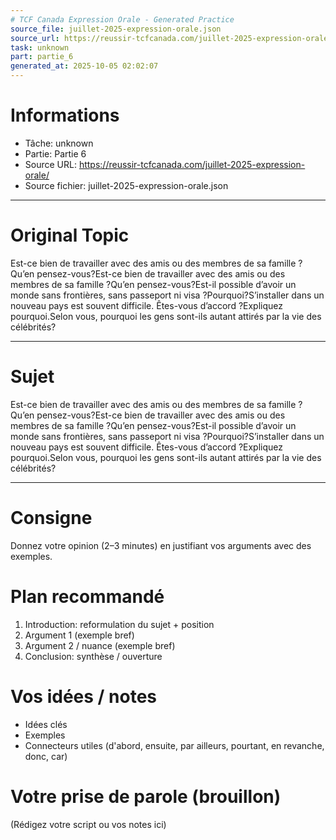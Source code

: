 ```yaml
---
# TCF Canada Expression Orale - Generated Practice
source_file: juillet-2025-expression-orale.json
source_url: https://reussir-tcfcanada.com/juillet-2025-expression-orale/
task: unknown
part: partie_6
generated_at: 2025-10-05 02:02:07
---
```


# Informations
- Tâche: unknown
- Partie: Partie 6
- Source URL: https://reussir-tcfcanada.com/juillet-2025-expression-orale/
- Source fichier: juillet-2025-expression-orale.json

---

# Original Topic
Est-ce bien de travailler avec des amis ou des membres de sa famille ?Qu’en pensez-vous?Est-ce bien de travailler avec des amis ou des membres de sa famille ?Qu’en pensez-vous?Est-il possible d’avoir un monde sans frontières, sans passeport ni visa ?Pourquoi?S’installer dans un nouveau pays est souvent difficile. Êtes-vous d’accord ?Expliquez pourquoi.Selon vous, pourquoi les gens sont-ils autant attirés par la vie des célébrités?

---

# Sujet
Est-ce bien de travailler avec des amis ou des membres de sa famille ?Qu’en pensez-vous?Est-ce bien de travailler avec des amis ou des membres de sa famille ?Qu’en pensez-vous?Est-il possible d’avoir un monde sans frontières, sans passeport ni visa ?Pourquoi?S’installer dans un nouveau pays est souvent difficile. Êtes-vous d’accord ?Expliquez pourquoi.Selon vous, pourquoi les gens sont-ils autant attirés par la vie des célébrités?

---
# Consigne
Donnez votre opinion (2–3 minutes) en justifiant vos arguments avec des exemples.

# Plan recommandé
1. Introduction: reformulation du sujet + position
2. Argument 1 (exemple bref)
3. Argument 2 / nuance (exemple bref)
4. Conclusion: synthèse / ouverture

# Vos idées / notes
- Idées clés
- Exemples
- Connecteurs utiles (d'abord, ensuite, par ailleurs, pourtant, en revanche, donc, car)

# Votre prise de parole (brouillon)
(Rédigez votre script ou vos notes ici)

